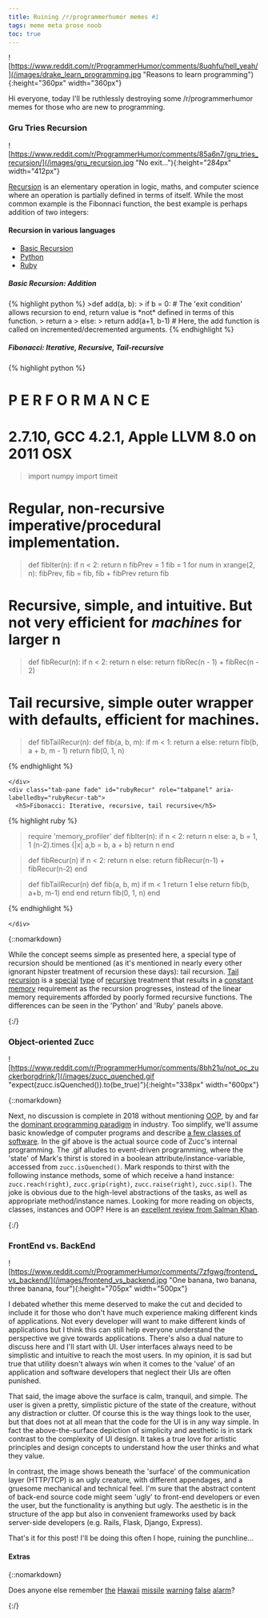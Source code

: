 ```yaml
---
title: Ruining /r/programmerhumor memes #1
tags: meme meta prose noob
toc: true
---
```


![https://www.reddit.com/r/ProgrammerHumor/comments/8uqhfu/hell_yeah/](/images/drake_learn_programming.jpg "Reasons to learn programming"){:height="360px" width="360px"}

Hi everyone, today I'll be ruthlessly destroying some /r/programmerhumor memes for those who are new to programming.

### Gru Tries Recursion

![https://www.reddit.com/r/ProgrammerHumor/comments/85a6n7/gru_tries_recursion/](/images/gru_recursion.jpg "No exit..."){:height="284px" width="412px"}

[Recursion](https://en.wikipedia.org/wiki/Recursion) is an elementary operation in logic, maths, and computer science where an operation is partially defined in terms of itself. While the most common example is the Fibonnaci function, the best example is perhaps addition of two integers:

<h4>Recursion in various languages</h4>
<div role="navigation">
<ul class="nav nav-tabs" role="tablist">
<li class="nav-item">
<a id="basicRecur-tab" class="nav-link active" data-toggle="tab" href="#basicRecur" role="tab" aria-controls="basicRecur" aria-selected="true">Basic Recursion</a>
</li>
  <li class="nav-item">
  <a id="pythonRecur-tab" class="nav-link" data-toggle="tab" href="#pythonRecur" role="tab" aria-controls="pythonRecur" aria-selected="true">Python</a>
  </li>
    <li class="nav-item">
      <a id="rubyRecur-tab" class="nav-link" data-toggle="tab" href="#rubyRecur" role="tab" aria-controls="rubyRecur" aria-selected="false">Ruby</a>
    </li>
  </ul>
  <div class="tab-content">
  <div class="tab-pane fade show active" id="basicRecur" role="tabpanel" aria-labelledby="pythonRecur-tab">
  <h5>Basic Recursion: Addition</h5>
  {% highlight python %}
>def add(a, b):
>  if b = 0: # The 'exit condition' allows recursion to end, return value is *not* defined in terms of this function.
>    return a
>  else:
>    return add(a+1, b-1) # Here, the add function is called on incremented/decremented arguments. 
  {% endhighlight %}
</div>
    <div class="tab-pane fade" id="pythonRecur" role="tabpanel" aria-labelledby="pythonRecur-tab">
      <h5>Fibonacci: Iterative, Recursive, Tail-recursive</h5>

{% highlight python %}
# P E R F O R M A N C E
# 2.7.10, GCC 4.2.1, Apple LLVM 8.0 on 2011 OSX
>import numpy
>import timeit
# Regular, non-recursive imperative/procedural implementation.
>def fibIter(n):
>  if n < 2:
>    return n
>  fibPrev = 1
>  fib = 1
>  for num in xrange(2, n):
>    fibPrev, fib = fib, fib + fibPrev
>  return fib
# Recursive, simple, and intuitive. But not very efficient for *machines* for larger n
>def fibRecur(n):
>  if n < 2:
>    return n
>  else:
>    return fibRec(n - 1) + fibRec(n - 2)
# Tail recursive, simple outer wrapper with defaults, efficient for machines.
>def fibTailRecur(n):
>  def fib(a, b, m):
>    if m < 1:
>      return a
>    else:
>      return fib(b, a + b, m - 1)
>  return fib(0, 1, n)

{% endhighlight %}


    </div>
    <div class="tab-pane fade" id="rubyRecur" role="tabpanel" aria-labelledby="rubyRecur-tab">
      <h5>Fibonacci: Iterative, recursive, tail recursive</h5>
{% highlight ruby %}
>require 'memory_profiler'
>def fibIter(n):
>  if n < 2:
>    return n
>  else:
>    a, b = 1, 1
>    (n-2).times {|x| a,b = b, a + b}
>  return n
>end

>def fibRecur(n)
>  if n < 2:
>    return n
>  else:
>    return fibRecur(n-1) + fibRecur(n-2)
>end

>def fibTailRecur(n)
>  def fib(a, b, m)
>    if m < 1
>      return 1
>    else
>      return fib(b, a+b, m-1)
>    end
>  end
>  return fib(0, 1, n)
>end

>
{% endhighlight %}
      
    </div>
  </div>
</div>


{::nomarkdown}
<p>
While the concept seems simple as presented here, a special type of recursion should be mentioned (as it's mentioned in nearly every other ignorant hipster treatment of recursion these days): tail recursion. <a href="#" data-toggle="popover" title="" data-placement="auto" data-trigger="hover" data-html=true data-content='<img src="/images/pooh_recursion.gif" height="100%" width="100%" />'>Tail recursion</a> is a <a href="#" data-toggle="popover" title="cat.exe has stopped working" data-placement="auto" data-trigger="hover" data-html=true data-content='<img src="/images/cat_tail_recursion.jpg" height="100%" width="100%" />'>special</a> <a href="#" data-toggle="popover" title="HotlinePing.jpg" data-placement="auto" data-trigger="hover" data-html=true data-content='<img src="/images/drake_memes_without_recursion.jpg" height="100%" width="100%" />'>type</a> of <a href="#" data-toggle="popover" title="Wonder when these guys will pop up again..." data-placement="auto" data-trigger="hover" data-html=true data-content='<img src="/images/creed_recursion_look_at_this_photograph.jpg" height="100%" width="100%" />'>recursive</a> treatment that results in a <a href="#" data-toggle="popover" title="There are two types of people in the world..." data-placement="auto" data-trigger="hover" data-html=true data-content='<img src="/images/xkcd_tail_recursion.png" height="100%" width="100%" />'>constant memory</a> requirement as the recursion progresses, instead of the linear memory requirements afforded by poorly formed recursive functions. The differences can be seen in the 'Python' and 'Ruby' panels above.
</p>
{:/}

### Object-oriented Zucc

![https://www.reddit.com/r/ProgrammerHumor/comments/8bh21u/not_oc_zuckerborgdrink/](/images/zucc_quenched.gif "expect(zucc.isQuenched()).to(be_true)"){:height="338px" width="600px"}

{::nomarkdown}

<p>Next, no discussion is complete in 2018 without mentioning <a href="https://en.wikipedia.org/wiki/Object-oriented_programming">OOP</a>, by and far the <a href="https://en.wikipedia.org/wiki/Comparison_of_multi-paradigm_programming_languages">dominant programming paradigm</a> in industry. Too simplify, we'll assume basic knowledge of computer programs and describe <a href="#" id="listly" data-toggle="popover" data-placement="auto" data-trigger="hover" data-html="true" data-content="<div><ul><li>Scripts / Command-line utilities (e.g. <code class='highlighter-rouge'>cat</code>, <code class='highlighter-rouge'>example.py</code>, <code class='highlighter-rouge'>git</code>, <code class='highlighter-rouge'>apt-get</code>)</li><li>Libraries</li><li>Thick applications:<ul><li>Applications, utilities, games, etc.</li><li>Web servers</li><ul><li>Websites (optional db)</li><li>Databases (and related terminology)</li><li>REST/SOAP services (no GUI)</li></ul></ul></li></ul></div>">a few classes of software</a>. In the gif above is the actual source code of Zucc's internal programming. The .gif alludes to event-driven programming, where the 'state' of Mark's thirst is stored in a boolean attribute/instance-variable, accessed from <code class='highlighter-rouge'>zucc.isQuenched()</code>. Mark responds to thirst with the following instance methods, some of which receive a hand instance: <code class='highlighter-rouge'>zucc.reach(right)</code>, <code class='highlighter-rouge'>zucc.grip(right)</code>, <code class='highlighter-rouge'>zucc.raise(right)</code>, <code class='highlighter-rouge'>zucc.sip()</code>. The joke is obvious due to the high-level abstractions of the tasks, as well as appropriate method/instance names. Looking for more reading on objects, classes, instances and OOP? Here is an <a href="https://www.khanacademy.org/computing/computer-programming/programming/object-oriented/a/review-object-oriented-design">excellent review from Salman Khan</a>.</p>
{:/}

### FrontEnd vs. BackEnd

![https://www.reddit.com/r/ProgrammerHumor/comments/7zfgwg/frontend_vs_backend/](/images/frontend_vs_backend.jpg "One banana, two banana, three banana, four"){:height="705px" width="500px"}

I debated whether this meme deserved to make the cut and decided to include it for those who don't have much experience making different kinds of applications. Not every developer will want to make different kinds of applications but I think this can still help everyone understand the perspective we give towards applications. There's also a dual nature to discuss here and I'll start with UI. User interfaces always need to be simplistic and intuitive to reach the most users. In my opinion, it is sad but true that utility doesn't always win when it comes to the 'value' of an application and software developers that neglect their UIs are often punished.

That said, the image above the surface is calm, tranquil, and simple. The user is given a pretty, simplistic picture of the state of the creature, without any distraction or clutter. Of course this is the way things look to the user, but that does not at all mean that the code for the UI is in any way simple. In fact the above-the-surface depiction of simplicity and aesthetic is in stark contrast to the complexity of UI design. It takes a true love for artistic principles and design concepts to understand how the user thinks and what they value.

In contrast, the image shows beneath the 'surface' of the communication layer (HTTP/TCP) is an ugly creature, with different appendages, and a gruesome mechanical and technical feel. I'm sure that the abstract content of back-end source code might seem 'ugly' to front-end developers or even the user, but the functionality is anything but ugly. The aesthetic is in the structure of the app but also in convenient frameworks used by back server-side developers (e.g. Rails, Flask, Django, Express).



That's it for this post! I'll be doing this often I hope, ruining the punchline...



#### Extras


{::nomarkdown}
<p>
Does anyone else remember <a href="#" data-toggle="popover" title="You're all wrong. This is why it happened. https://goo.gl/KyLh7Y" data-placement="auto" data-trigger="hover" data-html=true data-content='<img src="/images/hawaii_missile1.png" height="100%" width="100%" />'>the</a> <a href="#" data-toggle="popover" title="REAL Screenshot from Hawaii Warning System (ACTUAL!) https://goo.gl/MeYRZD" data-placement="auto" data-trigger="hover" data-html=true data-content='<img src="/images/hawaii_missile2.gif" height="100%" width="100%" />'>Hawaii</a> <a href="#" data-toggle="popover" title="The Missile Alert System used simple HTML! How bad could it be?! https://goo.gl/rE5g7n" data-placement="auto" data-trigger="hover" data-html=true data-content='<img src="/images/hawaii_missile3.gif" height="100%" width="100%" />'>missile</a> <a href="#" data-toggle="popover" title="A Github solution to the Hawaii missile alert https://goo.gl/6MoXNW" data-placement="auto" data-trigger="hover" data-html=true data-content='<img src="/images/hawaii_missile4.png" height="100%" width="100%" />'>warning</a> <a href="#" data-toggle="popover" title="What if /r/ProgrammerHumor was responsible for the Missile Alert UI https://goo.gl/RznXCt" data-placement="auto" data-trigger="hover" data-html=true data-content='<img src="/images/hawaii_missile5.gif" height="100%" width="100%" />'>false</a> <a href="#" data-toggle="popover" title="Hawaii alert system, confirmed UI. Made by EA https://goo.gl/98TGe6" data-placement="auto" data-trigger="hover" data-html=true data-content='<img src="/images/hawaii_missile6.png" height="100%" width="100%" />'>alarm</a>?

</p>
{:/}

